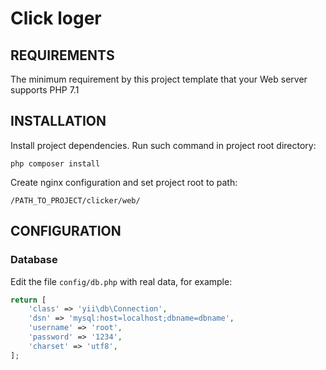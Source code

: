 Click loger
============================

REQUIREMENTS
------------

The minimum requirement by this project template that your Web server supports PHP 7.1


INSTALLATION
------------

Install project dependencies.
Run such command in project root directory:
~~~
php composer install
~~~

Create nginx configuration and set project root to path:
~~~
/PATH_TO_PROJECT/clicker/web/
~~~


CONFIGURATION
-------------

### Database

Edit the file `config/db.php` with real data, for example:

```php
return [
    'class' => 'yii\db\Connection',
    'dsn' => 'mysql:host=localhost;dbname=dbname',
    'username' => 'root',
    'password' => '1234',
    'charset' => 'utf8',
];
```